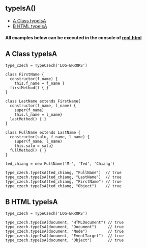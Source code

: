 
## typeIsA() 
  -  [A Class typeIsA](#a)
  -  [B HTML typeIsA](#b)

#### All examples below can be executed in the console of [repl.html](../../test-collection/repl.html)

## A Class typeIsA<a id="a"></a>

```
type_czech = TypeCzech('LOG-ERRORS')

class FirstName { 
  constructor(f_name) { 
    this.f_name = f_name }
  firstMethod() { }
}

class LastName extends FirstName{  
  constructor(f_name, l_name) {
    super(f_name) 
    this.l_name = l_name}
  lastMethod() { }
}

class FullName extends LastName {
  constructor(salu, f_name, l_name) {
    super(f_name, l_name) 
    this.salu = salu}
  fullMethod() { }
}

ted_chiang = new FullName('Mr', 'Ted', 'Chiang')

type_czech.typeIsA(ted_chiang, "FullName")  // true
type_czech.typeIsA(ted_chiang, "LastName")  // true
type_czech.typeIsA(ted_chiang, "FirstName") // true
type_czech.typeIsA(ted_chiang, "Object")    // true
```

## B HTML typeIsA<a id="b"></a>

```
type_czech = TypeCzech('LOG-ERRORS')

type_czech.typeIsA(document, "HTMLDocument") // true
type_czech.typeIsA(document, "Document")     // true
type_czech.typeIsA(document, "Node")         // true
type_czech.typeIsA(document, "EventTarget")  // true
type_czech.typeIsA(document, "Object")       // true
```


